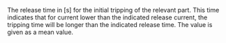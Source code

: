 The release time in [s] for the initial tripping of the relevant part. This time indicates that for current lower than the indicated release current, the tripping time will be longer than the indicated release time. The value is given as a mean value.

